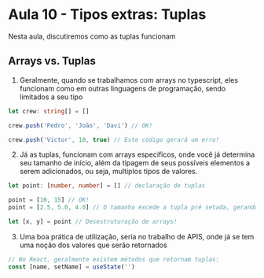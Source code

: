 # Aula 10 - Tipos extras: Tuplas

Nesta aula, discutiremos como as tuplas funcionam 

## Arrays vs. Tuplas

1. Geralmente, quando se trabalhamos com arrays no typescript, eles funcionam como em outras linguagens de programação, sendo limitados a seu tipo

```ts
let crew: string[] = []

crew.push('Pedro', 'João', 'Davi') // OK!

crew.push('Victor', 10, true) // Este código gerará um erro!
```

2. Já as tuplas, funcionam com arrays específicos, onde você já determina seu tamanho de início, além da tipagem de seus possíveis elementos a serem adicionados, ou seja, multiplos tipos de valores.

```ts
let point: [number, number] = [] // declaração de tuplas

point = [10, 15] // OK!
point = [2.5, 5.0, 4.0] // O tamanho excede a tupla pré setada, gerando erro!

let [x, y] = point // Desestruturação de arrays!
```

3. Uma boa prática de utilização, seria no trabalho de APIS, onde já se tem uma noção dos valores que serão retornados

```ts
// No React, geralmente existem métodos que retornam tuplas:
const [name, setName] = useState('')
```